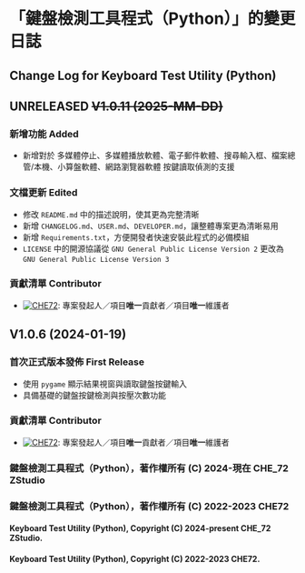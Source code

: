 # 「鍵盤檢測工具程式（Python）」的變更日誌
## Change Log for Keyboard Test Utility (Python)

## UNRELEASED ~~V1.0.11 (2025-MM-DD)~~
### 新增功能 Added
- 新增對於 多媒體停止、多媒體播放軟體、電子郵件軟體、搜尋輸入框、檔案總管/本機、小算盤軟體、網路瀏覽器軟體 按鍵讀取偵測的支援
### 文檔更新 Edited
- 修改 `README.md` 中的描述說明，使其更為完整清晰
- 新增 `CHANGELOG.md`、`USER.md`、`DEVELOPER.md`，讓整體專案更為清晰易用
- 新增 `Requirements.txt`，方便開發者快速安裝此程式的必備模組
- `LICENSE` 中的開源協議從 `GNU General Public License Version 2` 更改為 `GNU General Public License Version 3`
### 貢獻清單 Contributor
- [![CHE72](https://img.shields.io/badge/CHE72-181717.svg?logo=github&logoColor=white)](https://github.com/CHE72): 專案發起人／項目**唯一**貢獻者／項目**唯一**維護者

## V1.0.6 (2024-01-19)
### 首次正式版本發佈 First Release
- 使用 `pygame` 顯示結果視窗與讀取鍵盤按鍵輸入
- 具備基礎的鍵盤按鍵檢測與按壓次數功能
### 貢獻清單 Contributor
- [![CHE72](https://img.shields.io/badge/CHE72-181717.svg?logo=github&logoColor=white)](https://github.com/CHE72): 專案發起人／項目**唯一**貢獻者／項目**唯一**維護者

### 鍵盤檢測工具程式（Python），著作權所有 (C) 2024-現在 CHE_72 ZStudio
### 鍵盤檢測工具程式（Python），著作權所有 (C) 2022-2023 CHE72
#### Keyboard Test Utility (Python), Copyright (C) 2024-present CHE_72 ZStudio.
#### Keyboard Test Utility (Python), Copyright (C) 2022-2023 CHE72.
